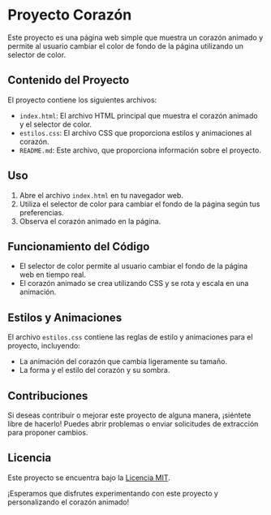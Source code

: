 # Proyecto Corazón

Este proyecto es una página web simple que muestra un corazón animado y permite al usuario cambiar el color de fondo de la página utilizando un selector de color.

## Contenido del Proyecto

El proyecto contiene los siguientes archivos:

- `index.html`: El archivo HTML principal que muestra el corazón animado y el selector de color.
- `estilos.css`: El archivo CSS que proporciona estilos y animaciones al corazón.
- `README.md`: Este archivo, que proporciona información sobre el proyecto.

## Uso

1. Abre el archivo `index.html` en tu navegador web.
2. Utiliza el selector de color para cambiar el fondo de la página según tus preferencias.
3. Observa el corazón animado en la página.

## Funcionamiento del Código

- El selector de color permite al usuario cambiar el fondo de la página web en tiempo real.
- El corazón animado se crea utilizando CSS y se rota y escala en una animación.

## Estilos y Animaciones

El archivo `estilos.css` contiene las reglas de estilo y animaciones para el proyecto, incluyendo:

- La animación del corazón que cambia ligeramente su tamaño.
- La forma y el estilo del corazón y su sombra.

## Contribuciones

Si deseas contribuir o mejorar este proyecto de alguna manera, ¡siéntete libre de hacerlo! Puedes abrir problemas o enviar solicitudes de extracción para proponer cambios.

## Licencia

Este proyecto se encuentra bajo la [Licencia MIT](LICENSE).

¡Esperamos que disfrutes experimentando con este proyecto y personalizando el corazón animado!
